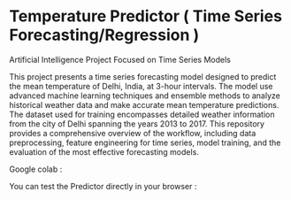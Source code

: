 # Temperature Predictor ( Time Series Forecasting/Regression )

Artificial Intelligence Project Focused on Time Series Models

This project presents a time series forecasting model designed to predict the mean temperature of Delhi, India, at 3-hour intervals.
The model use advanced machine learning techniques and ensemble methods to analyze historical weather data and make accurate mean temperature predictions.
The dataset used for training encompasses detailed weather information from the city of Delhi spanning the years 2013 to 2017. This repository provides a comprehensive overview of the workflow, including data preprocessing, feature engineering for time series, model training, and the evaluation of the most effective forecasting models.

Google colab :

You can test the Predictor directly in your browser :
